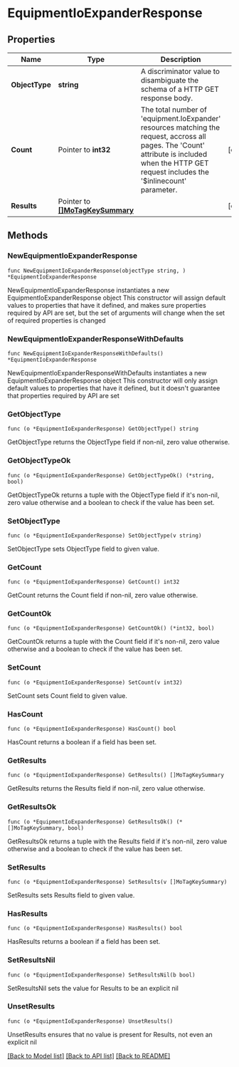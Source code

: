 # EquipmentIoExpanderResponse

## Properties

Name | Type | Description | Notes
------------ | ------------- | ------------- | -------------
**ObjectType** | **string** | A discriminator value to disambiguate the schema of a HTTP GET response body. | 
**Count** | Pointer to **int32** | The total number of &#39;equipment.IoExpander&#39; resources matching the request, accross all pages. The &#39;Count&#39; attribute is included when the HTTP GET request includes the &#39;$inlinecount&#39; parameter. | [optional] 
**Results** | Pointer to [**[]MoTagKeySummary**](mo.TagKeySummary.md) |  | [optional] 

## Methods

### NewEquipmentIoExpanderResponse

`func NewEquipmentIoExpanderResponse(objectType string, ) *EquipmentIoExpanderResponse`

NewEquipmentIoExpanderResponse instantiates a new EquipmentIoExpanderResponse object
This constructor will assign default values to properties that have it defined,
and makes sure properties required by API are set, but the set of arguments
will change when the set of required properties is changed

### NewEquipmentIoExpanderResponseWithDefaults

`func NewEquipmentIoExpanderResponseWithDefaults() *EquipmentIoExpanderResponse`

NewEquipmentIoExpanderResponseWithDefaults instantiates a new EquipmentIoExpanderResponse object
This constructor will only assign default values to properties that have it defined,
but it doesn't guarantee that properties required by API are set

### GetObjectType

`func (o *EquipmentIoExpanderResponse) GetObjectType() string`

GetObjectType returns the ObjectType field if non-nil, zero value otherwise.

### GetObjectTypeOk

`func (o *EquipmentIoExpanderResponse) GetObjectTypeOk() (*string, bool)`

GetObjectTypeOk returns a tuple with the ObjectType field if it's non-nil, zero value otherwise
and a boolean to check if the value has been set.

### SetObjectType

`func (o *EquipmentIoExpanderResponse) SetObjectType(v string)`

SetObjectType sets ObjectType field to given value.


### GetCount

`func (o *EquipmentIoExpanderResponse) GetCount() int32`

GetCount returns the Count field if non-nil, zero value otherwise.

### GetCountOk

`func (o *EquipmentIoExpanderResponse) GetCountOk() (*int32, bool)`

GetCountOk returns a tuple with the Count field if it's non-nil, zero value otherwise
and a boolean to check if the value has been set.

### SetCount

`func (o *EquipmentIoExpanderResponse) SetCount(v int32)`

SetCount sets Count field to given value.

### HasCount

`func (o *EquipmentIoExpanderResponse) HasCount() bool`

HasCount returns a boolean if a field has been set.

### GetResults

`func (o *EquipmentIoExpanderResponse) GetResults() []MoTagKeySummary`

GetResults returns the Results field if non-nil, zero value otherwise.

### GetResultsOk

`func (o *EquipmentIoExpanderResponse) GetResultsOk() (*[]MoTagKeySummary, bool)`

GetResultsOk returns a tuple with the Results field if it's non-nil, zero value otherwise
and a boolean to check if the value has been set.

### SetResults

`func (o *EquipmentIoExpanderResponse) SetResults(v []MoTagKeySummary)`

SetResults sets Results field to given value.

### HasResults

`func (o *EquipmentIoExpanderResponse) HasResults() bool`

HasResults returns a boolean if a field has been set.

### SetResultsNil

`func (o *EquipmentIoExpanderResponse) SetResultsNil(b bool)`

 SetResultsNil sets the value for Results to be an explicit nil

### UnsetResults
`func (o *EquipmentIoExpanderResponse) UnsetResults()`

UnsetResults ensures that no value is present for Results, not even an explicit nil

[[Back to Model list]](../README.md#documentation-for-models) [[Back to API list]](../README.md#documentation-for-api-endpoints) [[Back to README]](../README.md)


